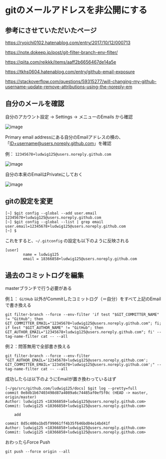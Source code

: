 # gitのメールアドレスを非公開にする

## 参考にさせていただいたページ

https://ryoichi0102.hatenablog.com/entry/2017/10/12/000713

https://note.dokeep.jp/post/git-filter-branch-env-filter/

https://qiita.com/reikkk/items/aaff2b6656467de14a5e

https://tkhs0604.hatenablog.com/entry/github-email-exposure

https://stackoverflow.com/questions/59315277/will-changing-my-github-username-update-remove-attributions-using-the-noreply-em


## 自分のメールを確認

自分のアカウント設定 -> Settings -> メニューのEmails
から確認


![image](https://user-images.githubusercontent.com/18366858/106804668-08ea2180-66a9-11eb-8861-e5f9dfcfa3db.png)

Primary email addressにある自分のEmailアドレスの横の、「ID+username@users.noreply.github.com」を確認

例： `12345678+ludwig125@users.noreply.github.com`


![image](https://user-images.githubusercontent.com/18366858/106804699-16071080-66a9-11eb-8ff3-3b1ce22ad637.png)

自分の本来のEmailはPrivateにしておく

![image](https://user-images.githubusercontent.com/18366858/106804733-215a3c00-66a9-11eb-9473-c2765c467828.png)

## gitの設定を変更

```
[~] $git config --global --add user.email 12345678+ludwig125@users.noreply.github.com
[~] $git config --global --list | grep email
user.email=12345678+ludwig125@users.noreply.github.com
[~] $
```

これをすると、`~/.gitconfig` の設定も以下のように反映される

```
[user]
        name = ludwig125
        email = 18366858+ludwig125@users.noreply.github.com
```

## 過去のコミットログを編集

masterブランチで行う必要がある

例１： `GitHub` 以外がCommitしたコミットログ（＝自分）をすべて上記のEmailで書き換える
```
git filter-branch --force --env-filter 'if test "$GIT_COMMITTER_NAME" != "GitHub"; then GIT_COMMITTER_EMAIL="12345678+ludwig125@users.noreply.github.com"; fi; if test "$GIT_AUTHOR_NAME" != "GitHub"; then GIT_AUTHOR_EMAIL="12345678+ludwig125@users.noreply.github.com"; fi' --tag-name-filter cat -- --all
```


例２：問答無用で全部書き換える
```
git filter-branch --force --env-filter "GIT_AUTHOR_EMAIL='12345678+ludwig125@users.noreply.github.com'; GIT_COMMITTER_EMAIL='12345678+ludwig125@users.noreply.github.com';" --tag-name-filter cat -- --all
```

成功したらは以下のようにEmailが置き換わっているはず

```
[~/go/src/github.com/ludwig125/docs] $git log --pretty=full
commit 0e8db1b67403498d87a4089a6c74485af0ef5f0c (HEAD -> master, origin/master)
Author: ludwig125 <18366858+ludwig125@users.noreply.github.com>
Commit: ludwig125 <18366858+ludwig125@users.noreply.github.com>

    add

commit 8d5c400a1bd5f99061ff4b35f646bd04e14bd41f
Author: ludwig125 <18366858+ludwig125@users.noreply.github.com>
Commit: ludwig125 <18366858+ludwig125@users.noreply.github.com>
```

おわったらForce Push

```
git push --force origin --all
```
